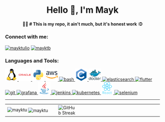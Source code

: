 <h1 align="center">Hello 👋, I'm Mayk</h1>
<h4 align="center"><g-emoji alias="man_farmer"
        fallback-src="https://github.githubassets.com/assets/1f468-1f33e-75d3c7811775.png">👨‍🌾</g-emoji> # This is my
    repo, it ain't much, but it's honest work :D</h4>
<h3 align="left">Connect with me:</h3>
<p align="left">
    <a href="https://linkedin.com/in/mayktulio" target="blank"><img align="center"
            src="https://raw.githubusercontent.com/rahuldkjain/github-profile-readme-generator/master/src/images/icons/Social/linked-in-alt.svg"
            alt="mayktulio" height="30" width="40" /></a>
    <a href="https://discord.gg/mayktb" target="blank"><img align="center"
            src="https://raw.githubusercontent.com/rahuldkjain/github-profile-readme-generator/master/src/images/icons/Social/discord.svg"
            alt="mayktb" height="30" width="40" /></a>
</p>
<h3 align="left">Languages and Tools:</h3>
<p align="left">
    <a href="https://www.linux.org/" target="_blank" rel="noreferrer"> <img
            src="https://raw.githubusercontent.com/devicons/devicon/master/icons/linux/linux-original.svg" alt="linux"
            width="40" height="40" /> </a> <a href="https://www.oracle.com/" target="_blank" rel="noreferrer"> <img
            src="https://raw.githubusercontent.com/devicons/devicon/master/icons/oracle/oracle-original.svg"
            alt="oracle" width="40" height="40" /> </a> <a href="https://www.python.org" target="_blank"
        rel="noreferrer"> <img
            src="https://raw.githubusercontent.com/devicons/devicon/master/icons/python/python-original.svg"
            alt="python" width="40" height="40" /> </a>
    <a href="https://aws.amazon.com" target="_blank" rel="noreferrer"> <img
            src="https://raw.githubusercontent.com/devicons/devicon/master/icons/amazonwebservices/amazonwebservices-original-wordmark.svg"
            alt="aws" width="40" height="40" /> </a> <a href="https://www.gnu.org/software/bash/" target="_blank"
        rel="noreferrer"> <img src="https://www.vectorlogo.zone/logos/gnu_bash/gnu_bash-icon.svg" alt="bash" width="40"
            height="40" /> </a> <a href="https://www.cprogramming.com/" target="_blank" rel="noreferrer"> <img
            src="https://raw.githubusercontent.com/devicons/devicon/master/icons/c/c-original.svg" alt="c" width="40"
            height="40" /> </a> <a href="https://www.docker.com/" target="_blank" rel="noreferrer"> <img
            src="https://raw.githubusercontent.com/devicons/devicon/master/icons/docker/docker-original-wordmark.svg"
            alt="docker" width="40" height="40" /> </a> <a href="https://www.elastic.co" target="_blank"
        rel="noreferrer"> <img src="https://www.vectorlogo.zone/logos/elastic/elastic-icon.svg" alt="elasticsearch"
            width="40" height="40" /> </a> <a href="https://flutter.dev" target="_blank" rel="noreferrer"> <img
            src="https://www.vectorlogo.zone/logos/flutterio/flutterio-icon.svg" alt="flutter" width="40" height="40" />
    </a> <a href="https://git-scm.com/" target="_blank" rel="noreferrer"> <img
            src="https://www.vectorlogo.zone/logos/git-scm/git-scm-icon.svg" alt="git" width="40" height="40" /> </a> <a
        href="https://grafana.com" target="_blank" rel="noreferrer"> <img
            src="https://www.vectorlogo.zone/logos/grafana/grafana-icon.svg" alt="grafana" width="40" height="40" />
    </a> <a href="https://www.java.com" target="_blank" rel="noreferrer"> <img
            src="https://raw.githubusercontent.com/devicons/devicon/master/icons/java/java-original.svg" alt="java"
            width="40" height="40" /> </a> <a href="https://www.jenkins.io" target="_blank" rel="noreferrer"> <img
            src="https://www.vectorlogo.zone/logos/jenkins/jenkins-icon.svg" alt="jenkins" width="40" height="40" />
    </a> <a href="https://kubernetes.io" target="_blank" rel="noreferrer"> <img
            src="https://www.vectorlogo.zone/logos/kubernetes/kubernetes-icon.svg" alt="kubernetes" width="40"
            height="40" /> </a> <a href="https://reactjs.org/" target="_blank" rel="noreferrer">
        <img src="https://raw.githubusercontent.com/devicons/devicon/master/icons/react/react-original-wordmark.svg"
            alt="react" width="40" height="40" /> </a> <a href="https://www.selenium.dev" target="_blank"
        rel="noreferrer"> <img
            src="https://raw.githubusercontent.com/detain/svg-logos/780f25886640cef088af994181646db2f6b1a3f8/svg/selenium-logo.svg"
            alt="selenium" width="40" height="40" /> </a>
</p>

<hr>
<p align="center">
<table style="border-collapse: collapse;padding: 0;margin: 0;">
    <tr>
        <td width=33%>
            <img align="left"
                src="https://github-readme-stats.vercel.app/api/top-langs?username=mayktu&show_icons=true&theme=merko&locale=en&layout=compact&hide_progress=true&hide=Tex,html,Makefile"
                alt="mayktu" />
            &nbsp;<img align="center"
                src="https://github-readme-stats.vercel.app/api?username=mayktu&show_icons=true&include_all_commits=true&theme=merko&locale=en&show=,prs_merged_percentage&hide=stars,prs,contribs"
                alt="mayktu" />
        </td>
        <td width=14%>
            <img src="https://github-readme-streak-stats.herokuapp.com?user=mayktu&theme=merko&border_radius=6&mode=weekly&card_width=120&hide_current_streak=true&hide_longest_streak=true"
                alt="GitHub Streak" />
        </td>
        <td>
        </td>
    </tr>
</table>
